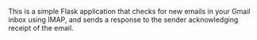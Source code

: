 This is a simple Flask application that checks for new emails in your Gmail inbox using IMAP, and sends a response to the sender acknowledging receipt of the email.
